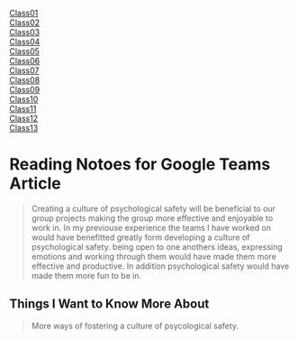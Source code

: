 [Class01](Class01.md)  
[Class02](Class02.md)  
[Class03](Class03.md)  
[Class04](Class04.md)  
[Class05](Class05.md)  
[Class06](Class06.md)  
[Class07](Class07.md)  
[Class08](Class08.md)  
[Class09](Class09.md)  
[Class10](class10.md)  
[Class11](Class11.md)  
[Class12](Class12.md)  
[Class13](Class13.md)  

# Reading Notoes for Google Teams Article

> Creating a culture of psychological safety will be beneficial to our group projects making the group more effective and enjoyable to work in.
> In my previouse experience the teams I have worked on would have benefitted greatly form developing a culture of psychological safety. being open to one anothers ideas, expressing emotions and working through them would have made them more effective and productive. In addition psychological safety would have made them more fun to be in.

## Things I Want to Know More About

> More ways of fostering a culture of psycological safety.
